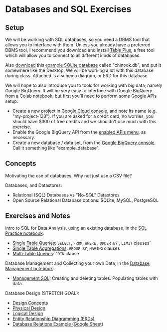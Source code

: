 # Databases and SQL Exercises

## Setup

We will be working with SQL databases, so you need a DBMS tool that allows you to interface with them. Unless you already have a preferred DBMS tool, I recommend you download and install [Table Plus](https://tableplus.com/), a free tool which will allow you to connect to all different kinds of databases.

Also [download](https://www.sqlitetutorial.net/wp-content/uploads/2018/03/chinook.zip) this [example SQLite database](https://www.sqlitetutorial.net/sqlite-sample-database/) called "chinook.db", and put it somewhere like the Desktop. We will be working a lot with this database during class. Attached is a schema diagram, or ERD for this database.

We will hope to also introduce you to tools for working with big data, namely Google BigQuery. It will be very easy to interface with Google BigQuery from a Colab notebook, but first you'll need to perform some Google APIs setup:
  + Create a new project in [Google Cloud console](https://console.cloud.google.com/), and note its name (e.g. "my-project-123"). If you are asked for a credit card, no worries, you should have $300 of free credits and we shouldn't use much with this exercise.
  + Enable the Google BigQuery API from the [enabled APIs menu](https://console.cloud.google.com/apis), as necessary.
  + Create a new database / data set, from the [Google BigQuery console](https://console.cloud.google.com/bigquery). Call it something like "example_database".

## Concepts

Motivating the use of databases. Why not just use a CSV file?

Databases, and Datastores:
  + Relational (SQL) Databases vs "No-SQL" Datastores
  + Open Source Relational Database options: SQLite, MySQL, PostgreSQL


## Exercises and Notes

Intro to SQL for Data Analysis, using an existing database, in the [SQL Practice notebook](./../databases-sql/SQL_Practice_Chinook_DB_(Fall_2023).ipynb):
  + [Single Table Queries](https://github.com/prof-rossetti/intro-to-databases/blob/main/notes/databases/analysis/single-table-sql.md): `SELECT`, `FROM`, `WHERE` , `ORDER BY` , `LIMIT` clauses`
  + [Single Table Aggregations](https://github.com/prof-rossetti/intro-to-databases/blob/main/notes/databases/analysis/single-table-aggregations.md): `GROUP BY`, `HAVING` clauses
  + [Multi-Table Queries](https://github.com/prof-rossetti/intro-to-databases/blob/main/notes/databases/analysis/multi-table-sql.md): `JOIN` clause
    
Database Management and Collecting your own Data, in the [Database Management notebook](./../databases-sql/Database_Management_Demo_SQLite_and_BigQuery_(Fall_2023).ipynb):
  + [Management SQL](https://github.com/prof-rossetti/intro-to-databases/blob/main/notes/databases/management/management-sql.md): Creating and deleting tables. Populating tables with data.

Database Design (STRETCH GOAL):
  + [Design Concepts](https://github.com/prof-rossetti/intro-to-databases/blob/main/notes/databases/design/concepts.md)
  + [Physical Design](https://github.com/prof-rossetti/intro-to-databases/blob/main/notes/databases/design/physical-design.md)
  + [Logical Design](https://github.com/prof-rossetti/intro-to-databases/blob/main/notes/databases/design/logical-design.md)
  + [Entity Relationship Diagramming (ERDs)](https://github.com/prof-rossetti/intro-to-databases/blob/main/notes/databases/design/entity-relationship-diagramming.md)
  + [Database Relations Example (Google Sheet)](https://docs.google.com/spreadsheets/d/1xZ98yXEieMtaWuVQh3lQjCuP5aIqhinQcnzbnux52tY/edit?usp=sharing)
